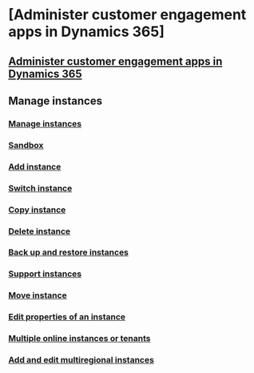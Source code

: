 
# [Administer customer engagement apps in Dynamics 365]
## [Administer customer engagement apps in Dynamics 365](admin-guide.md)
## Manage instances
### [Manage instances](new-instance-management.md)
### [Sandbox](manage-sandbox-instances.md)
### [Add instance](add-instance-subscription.md)
### [Switch instance](switch-instance.md)
### [Copy instance](copy-instance.md)
### [Delete instance](delete-instance.md)
### [Back up and restore instances](backup-restore-instances.md)
### [Support instances](support-instance.md) 
### [Move instance](move-instance-tenant.md)
### [Edit properties of an instance](edit-properties-instance.md)
### [Multiple online instances or tenants](multiple-online-instances-tenants.md)
### [Add and edit multiregional instances](add-edit-multiregional-instances.md)

